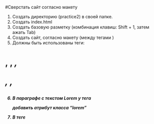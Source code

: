 #Сверстать сайт согласно макету
1. Создать директорию (practice2) в своей папке.
2. Создать index.html
3. Создать базовую разметку (комбинация клавиш: Shift + 1, затем ажать Tab)
4. Создать сайт, согласно макету (между тегами <body> </body>)
5. Должны быть использованы теги:
# <h1>, <strong>, <em>, <p>, <a>, <img>
6. В параграфе с текстом Lorem у тега <p> добавить атрибут класса “lorem” 
7. В теге <title> изменить название сайта: "Все о Taekwon-do"
